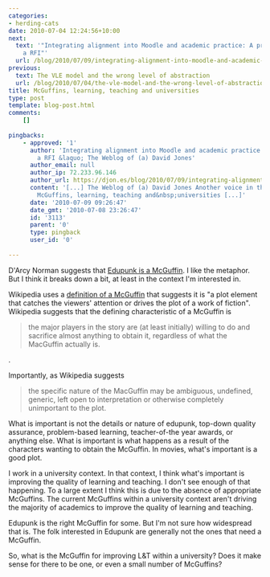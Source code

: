 ```yaml
---
categories:
- herding-cats
date: 2010-07-04 12:24:56+10:00
next:
  text: '"Integrating alignment into Moodle and academic practice: A proposal and
    a RFI"'
  url: /blog/2010/07/09/integrating-alignment-into-moodle-and-academic-practice-a-proposal-and-a-rfi/
previous:
  text: The VLE model and the wrong level of abstraction
  url: /blog/2010/07/04/the-vle-model-and-the-wrong-level-of-abstraction/
title: McGuffins, learning, teaching and universities
type: post
template: blog-post.html
comments:
    []
    
pingbacks:
    - approved: '1'
      author: 'Integrating alignment into Moodle and academic practice: A proposal and
        a RFI &laquo; The Weblog of (a) David Jones'
      author_email: null
      author_ip: 72.233.96.146
      author_url: https://djon.es/blog/2010/07/09/integrating-alignment-into-moodle-and-academic-practice-a-proposal-and-a-rfi/
      content: '[...] The Weblog of (a) David Jones Another voice in the blogosphere    &laquo;
        McGuffins, learning, teaching and&nbsp;universities [...]'
      date: '2010-07-09 09:26:47'
      date_gmt: '2010-07-08 23:26:47'
      id: '3113'
      parent: '0'
      type: pingback
      user_id: '0'
    
---
```

D'Arcy Norman suggests that [Edupunk is a McGuffin](http://www.darcynorman.net/2010/07/02/edupunk-is-a-mcguffin/). I like the metaphor. But I think it breaks down a bit, at least in the context I'm interested in.

Wikipedia uses a [definition of a McGuffin](http://en.wikipedia.org/wiki/MacGuffin) that suggests it is "a plot element that catches the viewers' attention or drives the plot of a work of fiction". Wikipedia suggests that the defining characteristic of a McGuffin is

> the major players in the story are (at least initially) willing to do and sacrifice almost anything to obtain it, regardless of what the MacGuffin actually is.

.

Importantly, as Wikipedia suggests

> the specific nature of the MacGuffin may be ambiguous, undefined, generic, left open to interpretation or otherwise completely unimportant to the plot.

What is important is not the details or nature of edupunk, top-down quality assurance, problem-based learning, teacher-of-the year awards, or anything else. What is important is what happens as a result of the characters wanting to obtain the McGuffin. In movies, what's important is a good plot.

I work in a university context. In that context, I think what's important is improving the quality of learning and teaching. I don't see enough of that happening. To a large extent I think this is due to the absence of appropriate McGuffins. The current McGuffins within a university context aren't driving the majority of academics to improve the quality of learning and teaching.

Edupunk is the right McGuffin for some. But I'm not sure how widespread that is. The folk interested in Edupunk are generally not the ones that need a McGuffin.

So, what is the McGuffin for improving L&T within a university? Does it make sense for there to be one, or even a small number of McGuffins?